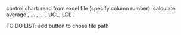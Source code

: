 control chart:
read from excel file (specify column rumber).
calculate average , ... , ... , UCL, LCL .

TO DO LIST:
add button to chose file path